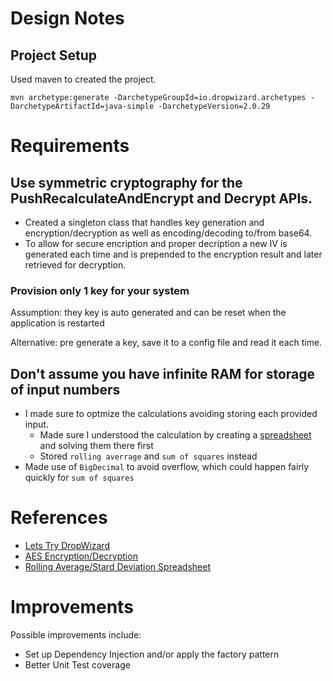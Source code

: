 # Design Notes

## Project Setup

Used maven to created the project.

```
mvn archetype:generate -DarchetypeGroupId=io.dropwizard.archetypes -DarchetypeArtifactId=java-simple -DarchetypeVersion=2.0.29
```

# Requirements

## Use symmetric cryptography for the PushRecalculateAndEncrypt and Decrypt APIs.
- Created a singleton class that handles key generation and encryption/decryption as well as encoding/decoding to/from base64.
- To allow for secure encription and proper decription a new IV is generated each time and is prepended to the encryption result and later retrieved for decryption.

### Provision only 1 key for your system
Assumption: they key is auto generated and can be reset when the application is restarted

Alternative: pre generate a key, save it to a config file and read it each time.

## Don't assume you have infinite RAM for storage of input numbers

- I made sure to optmize the calculations avoiding storing each provided input.
  - Made sure I understood the calculation by creating a [spreadsheet](https://docs.google.com/spreadsheets/d/1LAk32A5D16LFFauk8EKeIPL9flctDx2FLXcZsCecvrU/edit?usp=sharing) and solving them there first
  - Stored `rolling averrage` and `sum of squares` instead
- Made use of `BigDecimal` to avoid overflow, which could happen fairly quickly for `sum of squares`

# References

- [Lets Try DropWizard](https://www.youtube.com/watch?v=GjItN847lFs&t=483s&ab_channel=TechPrimers)
- [AES Encryption/Decryption](https://www.youtube.com/watch?v=J1RmZZEkN0k&ab_channel=WhiteBatCodes)
- [Rolling Average/Stard Deviation Spreadsheet](https://docs.google.com/spreadsheets/d/1LAk32A5D16LFFauk8EKeIPL9flctDx2FLXcZsCecvrU/edit?usp=sharing)
# Improvements
Possible improvements include:
- Set up Dependency Injection and/or apply the factory pattern
- Better Unit Test coverage